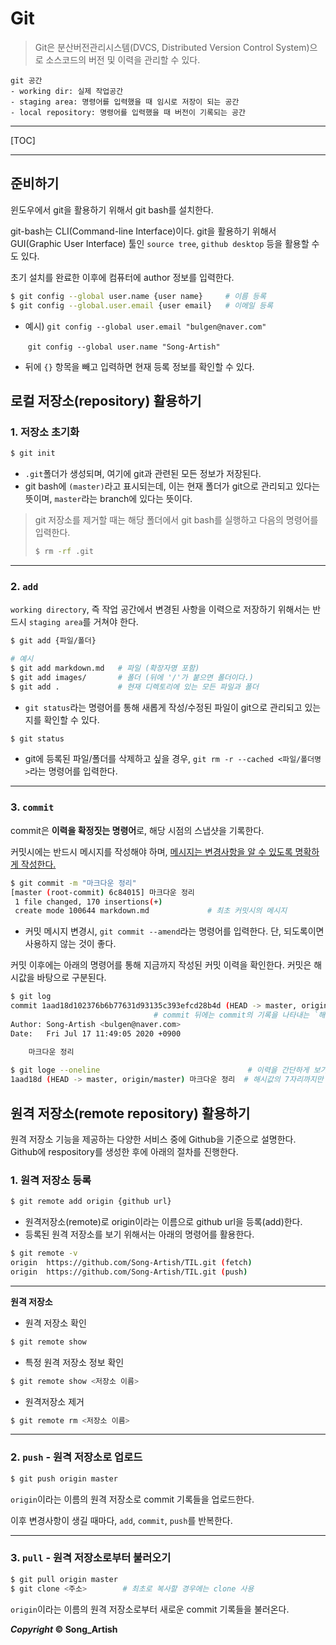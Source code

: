 # Git

> Git은 분산버전관리시스템(DVCS, Distributed Version Control System)으로 소스코드의 버전 및 이력을 관리할 수 있다.

```한국어
git 공간
- working dir: 실제 작업공간
- staging area: 명령어를 입력했을 때 임시로 저장이 되는 공간
- local repository: 명령어를 입력했을 때 버전이 기록되는 공간
```

---

[TOC]

---



## 준비하기

윈도우에서 git을 활용하기 위해서 git bash를 설치한다.

 git-bash는 CLI(Command-line Interface)이다. git을 활용하기 위해서 GUI(Graphic User Interface) 툴인 `source tree`, `github desktop` 등을 활용할 수도 있다.

초기 설치를 완료한 이후에 컴퓨터에 author 정보를 입력한다.

```bash
$ git config --global user.name {user name}		# 이름 등록
$ git config --global.user.email {user email}	# 이메일 등록
```

- 예시) `git config --global user.email "bulgen@naver.com"`

  ​		 `git config --global user.name "Song-Artish"`

- 뒤에 `{}` 항목을 빼고 입력하면 현재 등록 정보를 확인할 수 있다.



## 로컬 저장소(repository) 활용하기

### 1. 저장소 초기화

```bash
$ git init
```

- `.git`폴더가 생성되며, 여기에 git과 관련된 모든 정보가 저장된다.
- git bash에 `(master)`라고 표시되는데, 이는 현재 폴더가 git으로 관리되고 있다는 뜻이며, `master`라는 branch에 있다는 뜻이다.

> git 저장소를 제거할 때는 해당 폴더에서 git bash를 실행하고 다음의 명령어를 입력한다.
>
> ```bash
> $ rm -rf .git
> ```

---

### 2. `add` 

`working directory`, 즉 작업 공간에서 변경된 사항을 이력으로 저장하기 위해서는 반드시 `staging area`를 거쳐야 한다.

```bash
$ git add {파일/폴더}
```

```bash
# 예시
$ git add markdown.md   # 파일 (확장자명 포함)
$ git add images/       # 폴더 (뒤에 '/'가 붙으면 폴더이다.)
$ git add .			    # 현재 디렉토리에 있는 모든 파일과 폴더
```

- `git status`라는 명령어를 통해 새롭게 작성/수정된 파일이 git으로 관리되고 있는지를 확인할 수 있다.

``` bash
$ git status
```

- git에 등록된 파일/폴더를 삭제하고 싶을 경우, `git rm -r --cached <파일/폴더명>`라는 명령어를 입력한다.

---

### 3. `commit`

commit은 **이력을 확정짓는 명령어**로, 해당 시점의 스냅샷을 기록한다.

커밋시에는 반드시 메시지를 작성해야 하며, <u>메시지는 변경사항을 알 수 있도록 명확하게 작성한다.</u>

```bash
$ git commit -m "마크다운 정리"
[master (root-commit) 6c84015] 마크다운 정리
 1 file changed, 170 insertions(+)
 create mode 100644 markdown.md				# 최초 커밋시의 메시지
```

- 커밋 메시지 변경시, `git commit --amend`라는 명령어를 입력한다. 단, 되도록이면 사용하지 않는 것이 좋다.

커밋 이후에는 아래의 명령어를 통해 지금까지 작성된 커밋 이력을 확인한다. 커밋은 해시값을 바탕으로 구분된다.

```bash
$ git log
commit 1aad18d102376b6b77631d93135c393efcd28b4d (HEAD -> master, origin/master)
								# commit 뒤에는 commit의 기록을 나타내는 `해시값`
Author: Song-Artish <bulgen@naver.com>
Date:   Fri Jul 17 11:49:05 2020 +0900

    마크다운 정리
    
$ git loge --oneline							     # 이력을 간단하게 보기 위한 명령어
1aad18d (HEAD -> master, origin/master) 마크다운 정리	 # 해시값의 7자리까지만 나타냄
```



## 원격 저장소(remote repository) 활용하기

원격 저장소 기능을 제공하는 다양한 서비스 중에 Github을 기준으로 설명한다. Github에 respository를 생성한 후에 아래의 절차를 진행한다.



### 1. 원격 저장소 등록

```bash
$ git remote add origin {github url}
```

- 원격저장소(remote)로 origin이라는 이름으로 github url을 등록(add)한다.
- 등록된 원격 저장소를 보기 위해서는 아래의 명령어를 활용한다.

```bash
$ git remote -v
origin  https://github.com/Song-Artish/TIL.git (fetch)
origin  https://github.com/Song-Artish/TIL.git (push)
```

---

**원격 저장소**

- 원격 저장소 확인

```bash
$ git remote show
```

- 특정 원격 저장소 정보 확인

```bash
$ git remote show <저장소 이름>
```

- 원격저장소 제거

```bash
$ git remote rm <저장소 이름>
```

---

### 2. `push` - 원격 저장소로 업로드

```bash
$ git push origin master
```

`origin`이라는 이름의 원격 저장소로 commit 기록들을 업로드한다.

이후 변경사항이 생길 때마다, `add`, `commit`, `push`를 반복한다.

---

### 3. `pull` - 원격 저장소로부터 불러오기

```bash
$ git pull origin master
$ git clone <주소>		# 최초로 복사할 경우에는 clone 사용
```

`origin`이라는 이름의 원격 저장소로부터 새로운 commit 기록들을 불러온다.



***Copyright* © Song_Artish**